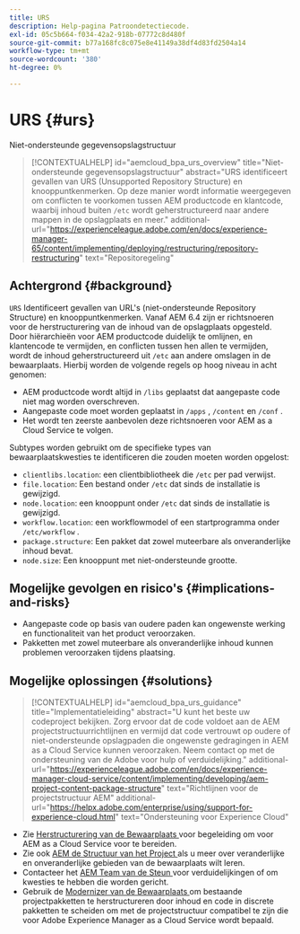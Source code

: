```yaml
---
title: URS
description: Help-pagina Patroondetectiecode.
exl-id: 05c5b664-f034-42a2-918b-07772c8d480f
source-git-commit: b77a168fc8c075e8e41149a38df4d83fd2504a14
workflow-type: tm+mt
source-wordcount: '380'
ht-degree: 0%

---
```


# URS {#urs}

Niet-ondersteunde gegevensopslagstructuur

>[!CONTEXTUALHELP]
>id="aemcloud_bpa_urs_overview"
>title="Niet-ondersteunde gegevensopslagstructuur"
>abstract="URS identificeert gevallen van URS (Unsupported Repository Structure) en knooppuntkenmerken. Op deze manier wordt informatie weergegeven om conflicten te voorkomen tussen AEM productcode en klantcode, waarbij inhoud buiten `/etc` wordt geherstructureerd naar andere mappen in de opslagplaats en meer."
>additional-url="https://experienceleague.adobe.com/en/docs/experience-manager-65/content/implementing/deploying/restructuring/repository-restructuring" text="Repositoregeling"

## Achtergrond {#background}

`URS` Identificeert gevallen van URL&#39;s (niet-ondersteunde Repository Structure) en knooppuntkenmerken. Vanaf AEM 6.4 zijn er richtsnoeren voor de herstructurering van de inhoud van de opslagplaats opgesteld. Door hiërarchieën voor AEM productcode duidelijk te omlijnen, en klantencode te vermijden, en conflicten tussen hen allen te vermijden, wordt de inhoud geherstructureerd uit `/etc` aan andere omslagen in de bewaarplaats. Hierbij worden de volgende regels op hoog niveau in acht genomen:

* AEM productcode wordt altijd in `/libs` geplaatst dat aangepaste code niet mag worden overschreven.
* Aangepaste code moet worden geplaatst in `/apps` , `/content` en `/conf` .
* Het wordt ten zeerste aanbevolen deze richtsnoeren voor AEM as a Cloud Service te volgen.

Subtypes worden gebruikt om de specifieke types van bewaarplaatskwesties te identificeren die zouden moeten worden opgelost:

* `clientlibs.location`: een clientbibliotheek die `/etc` per pad verwijst.
* `file.location`: Een bestand onder `/etc` dat sinds de installatie is gewijzigd.
* `node.location`: een knooppunt onder `/etc` dat sinds de installatie is gewijzigd.
* `workflow.location`: een workflowmodel of een startprogramma onder `/etc/workflow` .
* `package.structure`: Een pakket dat zowel muteerbare als onveranderlijke inhoud bevat.
* `node.size`: Een knooppunt met niet-ondersteunde grootte.

## Mogelijke gevolgen en risico&#39;s {#implications-and-risks}

* Aangepaste code op basis van oudere paden kan ongewenste werking en functionaliteit van het product veroorzaken.
* Pakketten met zowel muteerbare als onveranderlijke inhoud kunnen problemen veroorzaken tijdens plaatsing.

## Mogelijke oplossingen {#solutions}

>[!CONTEXTUALHELP]
>id="aemcloud_bpa_urs_guidance"
>title="Implementatieleiding"
>abstract="U kunt het beste uw codeproject bekijken. Zorg ervoor dat de code voldoet aan de AEM projectstructuurrichtlijnen en vermijd dat code vertrouwt op oudere of niet-ondersteunde opslagpaden die ongewenste gedragingen in AEM as a Cloud Service kunnen veroorzaken. Neem contact op met de ondersteuning van de Adobe voor hulp of verduidelijking."
>additional-url="https://experienceleague.adobe.com/en/docs/experience-manager-cloud-service/content/implementing/developing/aem-project-content-package-structure" text="Richtlijnen voor de projectstructuur AEM"
>additional-url="https://helpx.adobe.com/enterprise/using/support-for-experience-cloud.html" text="Ondersteuning voor Experience Cloud"

* Zie [ Herstructurering van de Bewaarplaats ](https://experienceleague.adobe.com/en/docs/experience-manager-65/content/implementing/deploying/restructuring/repository-restructuring) voor begeleiding om voor AEM as a Cloud Service voor te bereiden.
* Zie ook [ AEM de Structuur van het Project ](https://experienceleague.adobe.com/en/docs/experience-manager-cloud-service/content/implementing/developing/aem-project-content-package-structure) als u meer over veranderlijke en onveranderlijke gebieden van de bewaarplaats wilt leren.
* Contacteer het [ AEM Team van de Steun ](https://helpx.adobe.com/enterprise/using/support-for-experience-cloud.html) voor verduidelijkingen of om kwesties te hebben die worden gericht.
* Gebruik de [ Modernizer van de Bewaarplaats ](https://experienceleague.adobe.com/en/docs/experience-manager-cloud-service/content/migration-journey/refactoring-tools/repo-modernizer#refactoring-tools) om bestaande projectpakketten te herstructureren door inhoud en code in discrete pakketten te scheiden om met de projectstructuur compatibel te zijn die voor Adobe Experience Manager as a Cloud Service wordt bepaald.
